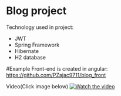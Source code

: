 # Blog project
Technology used in project:
* JWT
* Spring Framework
* Hibernate
* H2 database

#Example
Front-end is created in angular: https://github.com/PZajac9711/blog_front

Video(Click image below)
[![Watch the video](https://i.ibb.co/0rBdv75/Bez-tytu-u.png)](https://www.youtube.com/watch?v=SUL7Uz6Qx_8&feature=youtu.be)
